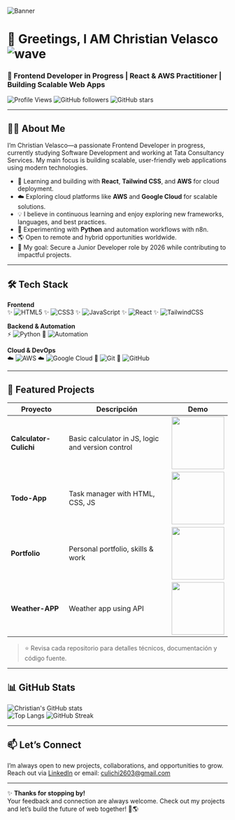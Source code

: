 ![Banner](https://i.imgur.com/xuwtFHo.png)

# 👋 Greetings, I AM Christian Velasco ![wave](https://media.giphy.com/media/hvRJCLFzcasrR4ia7z/giphy.gif)

### 🚀 Frontend Developer in Progress | React & AWS Practitioner | Building Scalable Web Apps

![Profile Views](https://komarev.com/ghpvc/?username=ByCulichi&label=Profile%20views&color=0e75b6&style=flat)
![GitHub followers](https://img.shields.io/github/followers/ByCulichi?style=social)
![GitHub stars](https://img.shields.io/github/stars/ByCulichi?style=social)

---

## 👨‍💻 About Me  

I’m Christian Velasco—a passionate Frontend Developer in progress, currently studying Software Development and working at Tata Consultancy Services. My main focus is building scalable, user-friendly web applications using modern technologies.

- 🚀 Learning and building with **React**, **Tailwind CSS**, and **AWS** for cloud deployment.
- ☁️ Exploring cloud platforms like **AWS** and **Google Cloud** for scalable solutions.
- 💡 I believe in continuous learning and enjoy exploring new frameworks, languages, and best practices.
- 🐍 Experimenting with **Python** and automation workflows with n8n.
- 🌎 Open to remote and hybrid opportunities worldwide.
- 🎯 My goal: Secure a Junior Developer role by 2026 while contributing to impactful projects.

---

## 🛠️ Tech Stack  

**Frontend**  
✨ ![HTML5](https://img.shields.io/badge/HTML5-E34F26?style=for-the-badge&logo=html5&logoColor=white)
✨ ![CSS3](https://img.shields.io/badge/CSS3-1572B6?style=for-the-badge&logo=css3&logoColor=white)
✨ ![JavaScript](https://img.shields.io/badge/JavaScript-F7DF1E?style=for-the-badge&logo=javascript&logoColor=black)
✨ ![React](https://img.shields.io/badge/React-61DAFB?style=for-the-badge&logo=react&logoColor=black)
✨ ![TailwindCSS](https://img.shields.io/badge/TailwindCSS-06B6D4?style=for-the-badge&logo=tailwindcss&logoColor=white)

**Backend & Automation**  
⚡ ![Python](https://img.shields.io/badge/Python-3776AB?style=for-the-badge&logo=python&logoColor=white)
🤖 ![Automation](https://img.shields.io/badge/Automation-Workflow-green?style=for-the-badge)

**Cloud & DevOps**  
☁️ ![AWS](https://img.shields.io/badge/AWS-FF9900?style=for-the-badge&logo=amazonaws&logoColor=white)
☁️ ![Google Cloud](https://img.shields.io/badge/Google%20Cloud-4285F4?style=for-the-badge&logo=googlecloud&logoColor=white)
🔧 ![Git](https://img.shields.io/badge/Git-F05032?style=for-the-badge&logo=git&logoColor=white)
🔧 ![GitHub](https://img.shields.io/badge/GitHub-181717?style=for-the-badge&logo=github&logoColor=white)

---

## 📂 Featured Projects  

| Proyecto        | Descripción                                                   | Demo |
|-----------------|---------------------------------------------------------------|------|
| **Calculator-Culichi** | Basic calculator in JS, logic and version control             | <img src="https://github.com/SoyCulichi/Calculator-Culichi/blob/main/Animation.gif" width="120px"> |
| **Todo-App**         | Task manager with HTML, CSS, JS                              | <img src="https://github.com/SoyCulichi/Todo-App-Culichi/blob/main/Todoapp.gif" width="120px"> |
| **Portfolio**        | Personal portfolio, skills & work                            | <img src="https://github.com/SoyCulichi/Portfolio-Culichi/blob/main/Portfolio.gif" width="120px"> |
| **Weather-APP**      | Weather app using API                                       | <img src="https://github.com/SoyCulichi/WeatherApp-Culichi/blob/main/Weatherapp.gif" width="120px"> |

> ⭐ Revisa cada repositorio para detalles técnicos, documentación y código fuente.

---

## 📊 GitHub Stats  

![Christian's GitHub stats](https://github-readme-stats.vercel.app/api?username=SoyCulichi&show_icons=true&theme=dark)  
![Top Langs](https://github-readme-stats.vercel.app/api/top-langs/?username=SoyCulichi&layout=compact&theme=dark)
![GitHub Streak](https://github-readme-streak-stats.herokuapp.com/?user=SoyCulichi&theme=dark)

---

## 📫 Let’s Connect

I’m always open to new projects, collaborations, and opportunities to grow.  
Reach out via [LinkedIn](https://mx.linkedin.com/in/christian-armando-velasco-estrada-a24590382/en) or email: culichi2603@gmail.com

---

✨ **Thanks for stopping by!**  
Your feedback and connection are always welcome. Check out my projects and let’s build the future of web together! 🚀🌎
